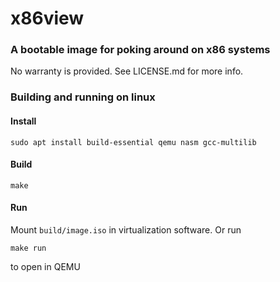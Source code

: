 # x86view
### A bootable image for poking around on x86 systems
No warranty is provided. See LICENSE.md for more info.

### Building and running on linux
#### Install 
    sudo apt install build-essential qemu nasm gcc-multilib

#### Build
    make

#### Run
Mount `build/image.iso` in virtualization software.
Or run

    make run

to open in QEMU

